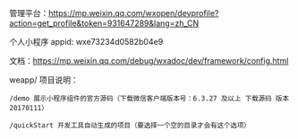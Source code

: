 管理平台：https://mp.weixin.qq.com/wxopen/devprofile?action=get_profile&token=931647289&lang=zh_CN

个人小程序 appid: wxe73234d0582b04e9

文档：https://mp.weixin.qq.com/debug/wxadoc/dev/framework/config.html

weapp/ 项目说明：
	
	/demo 展示小程序组件的官方源码（下载微信客户端版本号：6.3.27 及以上 下载源码 版本20170111）

	/quickStart 开发工具自动生成的项目（要选择一个空的目录才会有这个选项）
